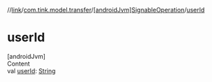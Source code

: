 //[link](../../index.md)/[com.tink.model.transfer](../index.md)/[[androidJvm]SignableOperation](index.md)/[userId](user-id.md)



# userId  
[androidJvm]  
Content  
val [userId](user-id.md): [String](https://kotlinlang.org/api/latest/jvm/stdlib/kotlin/-string/index.html)  



